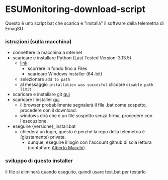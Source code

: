 # ESUMonitoring-download-script

Questo è uno script bat che scarica e "installa" il software della telemetria di EmagSU


### istruzioni (sulla macchina)
- connettere la macchina a internet
- scaricare e installare Python (Last Tested Version: 3.13.5)
  - <a href="https://www.python.org/downloads/release/python-3135" target="_blank">link</a>
    - scorrere in fondo fino a Files
    - scaricare Windows installer (64-bit)
  - selezionare `add to path`
  - al messaggio `installation was succesful` cliccare `disable path limit`
- scaricare e installare git <a href="https://git-scm.com/downloads/win" target="_blank">qui</a>
- scaricare l'installer [qui](https://github.com/Emag-SU/ESUMonitoring-download-script/releases/latest/download/install.bat)
  - il browser probabilmente segnalerà il file .bat come sospetto, procedere con il download.
  - windows dirà che è un file sospetto senza firma, procedere con l'esecuzione.
- eseguire {versione}_install.bat
  - chiederà un login, questo è perché la repo della telemetria è (giustamente) privata.
    - dunque, eseguire il login con l'account github di sola lettura (contattare [Alberto Macchi](mailto:amacchi@emag.com)).


### sviluppo di questo installer
il file si eliminerà quando eseguito, quindi usare test.bat per testarlo